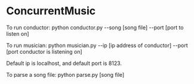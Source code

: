 ConcurrentMusic
===============

To run conductor: python conductor.py --song [song file] --port [port to listen
on]

To run musician: python musician.py --ip [ip address of conductor] --port [port
conductor is listening on]

Default ip is localhost, and default port is 8123.

To parse a song file: python parse.py [song file]
